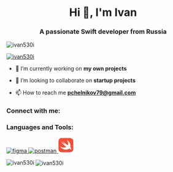 <h1 align="center">Hi 👋, I'm Ivan</h1>
<h3 align="center">A passionate Swift developer from Russia</h3>

<p align="left"> <img src="https://komarev.com/ghpvc/?username=ivan530i&label=Profile%20views&color=0e75b6&style=flat" alt="ivan530i" /> </p>

<p align="left"> <a href="https://github.com/ryo-ma/github-profile-trophy"><img src="https://github-profile-trophy.vercel.app/?username=ivan530i" alt="ivan530i" /></a> </p>

- 🔭 I’m currently working on **my own projects**

- 👯 I’m looking to collaborate on **startup projects**

- 📫 How to reach me **pchelnikov79@gmail.com**

<h3 align="left">Connect with me:</h3>
<p align="left">
</p>

<h3 align="left">Languages and Tools:</h3>
<p align="left"> <a href="https://www.figma.com/" target="_blank" rel="noreferrer"> <img src="https://www.vectorlogo.zone/logos/figma/figma-icon.svg" alt="figma" width="40" height="40"/> </a> <a href="https://postman.com" target="_blank" rel="noreferrer"> <img src="https://www.vectorlogo.zone/logos/getpostman/getpostman-icon.svg" alt="postman" width="40" height="40"/> </a> <a href="https://developer.apple.com/swift/" target="_blank" rel="noreferrer"> <img src="https://raw.githubusercontent.com/devicons/devicon/master/icons/swift/swift-original.svg" alt="swift" width="40" height="40"/> </a> </p>

<p><img align="left" src="https://github-readme-stats.vercel.app/api/top-langs?username=ivan530i&show_icons=true&locale=en&layout=compact" alt="ivan530i" /></p>

<p>&nbsp;<img align="center" src="https://github-readme-stats.vercel.app/api?username=ivan530i&show_icons=true&locale=en" alt="ivan530i" /></p>

